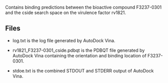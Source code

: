 Contains binding predictions between the bioactive compound F3237-0301 and the cside search space on the virulence factor rv1821.

## Files

- log.txt is the log file generated by AutoDock Vina.

- rv1821_F3237-0301_cside.pdbqt is the PDBQT file generated by AutoDock Vina containing the orientation and binding location of F3237-0301.

- stdoe.txt is the combined STDOUT and STDERR output of AutoDock Vina.

